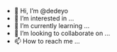 - 👋 Hi, I’m @dedeyo
- 👀 I’m interested in ...
- 🌱 I’m currently learning ...
- 💞️ I’m looking to collaborate on ...
- 📫 How to reach me ...

<!---
dedeyo/dedeyo is a ✨ special ✨ repository because its `README.md` (this file) appears on your GitHub profile.
You can click the Preview link to take a look at your changes.
--->
